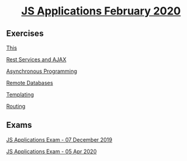 # <a href="https://softuni.bg/trainings/2610/js-applications-february-2020"><p align="center">JS Applications February 2020<p></a>
## Exercises
<a href="https://github.com/amartinn/SoftUni/tree/master/JS%20Core%20January%202020/JS%20Applications/Exercises/This" ><p>This<p></a>
<a href="https://github.com/amartinn/SoftUni/tree/master/JS%20Core%20January%202020/JS%20Applications/Exercises/REST%20Services%20and%20AJAX" ><p>Rest Services and AJAX<p></a>
<a href="https://github.com/amartinn/SoftUni/tree/master/JS%20Core%20January%202020/JS%20Applications/Exercises/Asynchronous%20programming" ><p>Asynchronous Programming<p></a>
<a href="https://github.com/amartinn/SoftUni/tree/master/JS%20Core%20January%202020/JS%20Applications/Exercises/Remote%20Databases" ><p><p>Remote Databases</a>
<a href="https://github.com/amartinn/SoftUni/tree/master/JS%20Core%20January%202020/JS%20Applications/Exercises/Templating" ><p>Templating<p></a>
<a href="https://github.com/amartinn/SoftUni/tree/master/JS%20Core%20January%202020/JS%20Applications/Exercises/Routing" ><p>Routing<p></a>

## Exams
<a href="https://github.com/amartinn/SoftUni/tree/master/JS%20Core%20January%202020/JS%20Applications/Exams/JS%20Applications%20Exam%20-%2007%20December%202019" ><p>JS Applications Exam - 07 December 2019<p></a>
<a href="https://github.com/amartinn/SoftUni/tree/master/JS%20Core%20January%202020/JS%20Applications/Exams/JS%20Applications%20Exam%20-%2005%20Apr%202020" ><p>JS Applications Exam - 05 Apr 2020<p></a>
